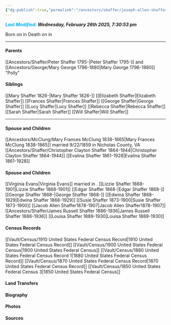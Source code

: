```yaml
---
{"dg-publish":true,"permalink":"/ancestors/shaffer/joseph-allen-shaffer-1838-1911/","tags":["Joseph-Allen-Shaffer"]}
---
```


***<font color="#00b0f0">Last Modified:</font> Wednesday, February 26th 2025, 7:30:53 pm***

Born on  <!-- link to date --> in <!-- link to place -->
Death on <!-- link to date --> in <!-- link to place -->

---
#### Parents
[[Ancestors/Shaffer/Peter Shaffer 1795-\|Peter Shaffer 1795-]] and [[Ancestors/George/Mary George 1796-1880\|Mary George 1796-1880]] "Polly"
#### Siblings
[[Mary Shaffer 1826-\|Mary Shaffer 1826-]]
[[Elizabeth Shaffer\|Elizabeth Shaffer]]
[[Frances Shaffer\|Frances Shaffer]]
[[George Shaffer\|George Shaffer]]
[[Lucy Shaffer\|Lucy Shaffer]]
[[Rebecca Shaffer\|Rebecca Shaffer]]
[[Sarah Shaffer\|Sarah Shaffer]]
[[Will Shaffer\|Will Shaffer]]

---
#### Spouse and Children
[[Ancestors/McClung/Mary Frances McClung 1838-1865\|Mary Frances McClung 1838-1865]] married 9/22/1859 in Nicholas County, VA
[[Ancestors/Shaffer/Christopher Clayton Shaffer 1864-1944\|Christopher Clayton Shaffer 1864-1944]] 
[[Evalina Shaffer 1861-1928\|Evalina Shaffer 1861-1928]]
#### Spouse and Children
[[Virginia Evans\|Virginia Evans]] married <!-- link to date --> in <!-- link to place -->.
[[Lizzie Shaffer 1868-1901\|Lizzie Shaffer 1868-1901]]
[[Edgar Shaffer 1868-\|Edgar Shaffer 1868-]]
[[George Shaffer 1868-\|George Shaffer 1868-]]
[[Edwina Shaffer 1868-1929\|Edwina Shaffer 1868-1929]]
[[Susie Shaffer 1873-1900\|Susie Shaffer 1873-1900]]
[[Jacob Allen Shaffer1878-1907\|Jacob Allen Shaffer1878-1907]]
[[Ancestors/Shaffer/James Russell Shaffer 1886-1936\|James Russell Shaffer 1886-1936]]
[[Louisa Shaffer 1889-1930\|Louisa Shaffer 1889-1930]]
#### Census Records
[[Vault/Census/1910 United States Federal Census Record\|1910 United States Federal Census Record]]
[[Vault/Census/1900 United States Federal Census\|1900 United States Federal Census]]
[[Vault/Census/1880 United States Federal Census Record 1\|1880 United States Federal Census Record]]
[[Vault/Census/1870 United States Federal Census Record\|1870 United States Federal Census Record]]
[[Vault/Census/1850 United States Federal Census 3\|1850 United States Federal Census]]
#### Land Transfers

#### Biography

#### Photos

#### Sources

